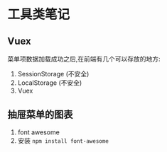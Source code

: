 
# 工具类笔记
## Vuex
菜单项数据加载成功之后,在前端有几个可以存放的地方:
1. SessionStorage (不安全)
2. LocalStorage  (不安全)
3. Vuex
## 抽屉菜单的图表
1. font awesome
2. 安装 `npm install font-awesome`
